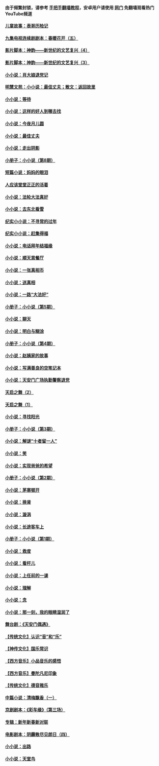 #### 由于频繁封锁，请参考 [手把手翻墙教程](https://github.com/gfw-breaker/guides/wiki/)，安卓用户请使用 [网门](https://github.com/gfw-breaker/nogfw/blob/master/dl.md?t=05040801) 免翻墙观看热门YouTube频道 

#### [儿童故事：表哥历险记](../pages/328/383535.md?t=05040801) 

#### [九集电视连续剧剧本：春暖花开（五）](../pages/328/275919.md?t=05040801) 

#### [影片脚本：神韵——新世纪的文艺复兴（4）](../pages/328/266089.md?t=05040801) 

#### [影片脚本：神韵——新世纪的文艺复兴（3）](../pages/328/266087.md?t=05040801) 

#### [小小说：肖大娘退党记](../pages/328/239807.md?t=05040801) 

#### [明慧文苑：小小说：最佳丈夫；散文：返回故里](../pages/328/3439.md?t=05040801) 

#### [小小说：等待](../pages/328/223927.md?t=05040801) 

#### [小小说：这样的好人到哪去找](../pages/328/209396.md?t=05040801) 

#### [小小说：今夜月儿圆](../pages/328/193588.md?t=05040801) 

#### [小小说：最佳丈夫](../pages/328/190938.md?t=05040801) 

#### [小小说：走出阴影](../pages/328/190744.md?t=05040801) 

#### [小册子：小小说（第8期）](../pages/328/188202.md?t=05040801) 

#### [短篇小说：妈妈的眼泪](../pages/328/187712.md?t=05040801) 

#### [人应该堂堂正正的活着](../pages/328/182430.md?t=05040801) 

#### [小小说：法轮大法真好](../pages/328/174669.md?t=05040801) 

#### [小小说：去东北看雪](../pages/328/173882.md?t=05040801) 

#### [纪实小小说：不寻常的过年](../pages/328/173187.md?t=05040801) 

#### [纪实小小说：赶集得福](../pages/328/172652.md?t=05040801) 

#### [小小说：电话拜年结福缘](../pages/328/172533.md?t=05040801) 

#### [小小说：顺天意餐厅](../pages/328/170182.md?t=05040801) 

#### [小小说：一张真相币](../pages/328/169410.md?t=05040801) 

#### [小小说：送真相](../pages/328/166713.md?t=05040801) 

#### [小小说：一路“大法好”](../pages/328/162016.md?t=05040801) 

#### [小册子：小小说（第5期）](../pages/328/161131.md?t=05040801) 

#### [小小说：聊天](../pages/328/159640.md?t=05040801) 

#### [小小说：明白与糊涂](../pages/328/158101.md?t=05040801) 

#### [小册子：小小说（第4期）](../pages/328/158006.md?t=05040801) 

#### [小小说：赵姨家的故事](../pages/328/157843.md?t=05040801) 

#### [小小说：写满善良的空笔记本](../pages/328/157382.md?t=05040801) 

#### [小小说：天安门广场执勤警察退党](../pages/328/156982.md?t=05040801) 

#### [天启之舞（2）](../pages/328/153440.md?t=05040801) 

#### [天启之舞（1）](../pages/328/153439.md?t=05040801) 

#### [小小说：寻找阳光](../pages/328/153065.md?t=05040801) 

#### [小册子：小小说（第3期）](../pages/328/151715.md?t=05040801) 

#### [小小说：解谜“十者留一人”](../pages/328/148967.md?t=05040801) 

#### [小小说：笑](../pages/328/148905.md?t=05040801) 

#### [小小说：实现爸爸的希望](../pages/328/148096.md?t=05040801) 

#### [小册子：小小说（第2期）](../pages/328/147214.md?t=05040801) 

#### [小小说：茅塞顿开](../pages/328/147030.md?t=05040801) 

#### [小小说：换肾](../pages/328/146770.md?t=05040801) 

#### [小小说：漩涡](../pages/328/146683.md?t=05040801) 

#### [小小说：长途客车上](../pages/328/145076.md?t=05040801) 

#### [小册子：小小说（第1期）](../pages/328/143963.md?t=05040801) 

#### [小小说：救度](../pages/328/143927.md?t=05040801) 

#### [小小说：看杆儿](../pages/328/142137.md?t=05040801) 

#### [小小说：上任前的一课](../pages/328/140808.md?t=05040801) 

#### [小小说：理解](../pages/328/140476.md?t=05040801) 

#### [小小说：念](../pages/328/139513.md?t=05040801) 

#### [小小说：那一刻，我的眼睛湿润了](../pages/328/138476.md?t=05040801) 

#### [舞台剧：《天安门偶遇》](../pages/328/117155.md?t=05040801) 

#### [【传统文化】认识“音”和“乐”](../pages/328/108667.md?t=05040801) 

#### [【神传文化】国乐常识](../pages/328/104225.md?t=05040801) 

#### [【西方音乐】小品音乐的感悟](../pages/328/102924.md?t=05040801) 

#### [【西方音乐】曼陀凡尼印象](../pages/328/102922.md?t=05040801) 

#### [【传统文化】德音雅乐](../pages/328/102923.md?t=05040801) 

#### [中篇小说：清梅飘香（一）](../pages/328/101058.md?t=05040801) 

#### [京剧剧本：《彩车缘》（第三场）](../pages/328/96434.md?t=05040801) 

#### [专辑：新年新春新对联](../pages/328/94991.md?t=05040801) 

#### [电影剧本：阴霾散尽见朗日（四）](../pages/328/87081.md?t=05040801) 

#### [小小说：出路](../pages/328/84848.md?t=05040801) 

#### [小小说：天堂鸟](../pages/328/83084.md?t=05040801) 

